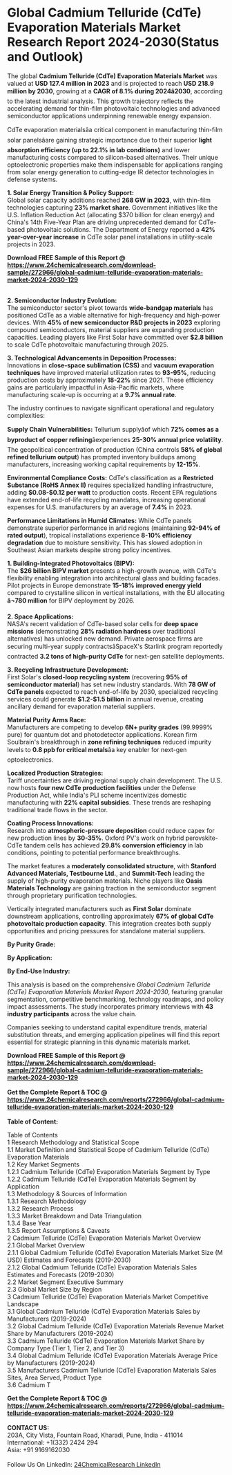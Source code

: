 <h1>Global Cadmium Telluride (CdTe) Evaporation Materials Market Research Report 2024-2030(Status and Outlook)</h1><p>The global <strong>Cadmium Telluride (CdTe) Evaporation Materials Market</strong> was valued at <strong>USD 127.4 million in 2023</strong> and is projected to reach <strong>USD 218.9 million by 2030</strong>, growing at a <strong>CAGR of 8.1% during 2024â2030</strong>, according to the latest industrial analysis. This growth trajectory reflects the accelerating demand for thin-film photovoltaic technologies and advanced semiconductor applications underpinning renewable energy expansion.</p><p>CdTe evaporation materialsâa critical component in manufacturing thin-film solar panelsâare gaining strategic importance due to their superior <strong>light absorption efficiency (up to 22.1% in lab conditions)</strong> and lower manufacturing costs compared to silicon-based alternatives. Their unique optoelectronic properties make them indispensable for applications ranging from solar energy generation to cutting-edge IR detector technologies in defense systems.</p><p><strong>1. Solar Energy Transition &amp; Policy Support:</strong><br>
Global solar capacity additions reached <strong>268 GW in 2023</strong>, with thin-film technologies capturing <strong>23% market share</strong>. Government initiatives like the U.S. Inflation Reduction Act (allocating $370 billion for clean energy) and China's 14th Five-Year Plan are driving unprecedented demand for CdTe-based photovoltaic solutions. The Department of Energy reported a <strong>42% year-over-year increase</strong> in CdTe solar panel installations in utility-scale projects in 2023.</p><div><b>Download FREE Sample of this Report @ 
            <a href="https://www.24chemicalresearch.com/download-sample/272966/global-cadmium-telluride-evaporation-materials-market-2024-2030-129">
            https://www.24chemicalresearch.com/download-sample/272966/global-cadmium-telluride-evaporation-materials-market-2024-2030-129</a></b></div><br><p><strong>2. Semiconductor Industry Evolution:</strong><br>
The semiconductor sector's pivot towards <strong>wide-bandgap materials</strong> has positioned CdTe as a viable alternative for high-frequency and high-power devices. With <strong>45% of new semiconductor R&amp;D projects in 2023</strong> exploring compound semiconductors, material suppliers are expanding production capacities. Leading players like First Solar have committed over <strong>$2.8 billion</strong> to scale CdTe photovoltaic manufacturing through 2025.</p><p><strong>3. Technological Advancements in Deposition Processes:</strong><br>
Innovations in <strong>close-space sublimation (CSS)</strong> and <strong>vacuum evaporation techniques</strong> have improved material utilization rates to <strong>93-95%</strong>, reducing production costs by approximately <strong>18-22%</strong> since 2021. These efficiency gains are particularly impactful in Asia-Pacific markets, where manufacturing scale-up is occurring at a <strong>9.7% annual rate</strong>.</p><p>The industry continues to navigate significant operational and regulatory complexities:</p><p><strong>Supply Chain Vulnerabilities:</strong> Tellurium supplyâof which <strong>72% comes as a byproduct of copper refining</strong>âexperiences <strong>25-30% annual price volatility</strong>. The geopolitical concentration of production (China controls <strong>58% of global refined tellurium output</strong>) has prompted inventory buildups among manufacturers, increasing working capital requirements by <strong>12-15%</strong>.</p><p><strong>Environmental Compliance Costs:</strong> CdTe's classification as a <strong>Restricted Substance (RoHS Annex II)</strong> requires specialized handling infrastructure, adding <strong>$0.08-$0.12 per watt</strong> to production costs. Recent EPA regulations have extended end-of-life recycling mandates, increasing operational expenses for U.S. manufacturers by an average of <strong>7.4%</strong> in 2023.</p><p><strong>Performance Limitations in Humid Climates:</strong> While CdTe panels demonstrate superior performance in arid regions (maintaining <strong>92-94% of rated output</strong>), tropical installations experience <strong>8-10% efficiency degradation</strong> due to moisture sensitivity. This has slowed adoption in Southeast Asian markets despite strong policy incentives.</p><p><strong>1. Building-Integrated Photovoltaics (BIPV):</strong><br>
The <strong>$26 billion BIPV market</strong> presents a high-growth avenue, with CdTe's flexibility enabling integration into architectural glass and building facades. Pilot projects in Europe demonstrate <strong>15-18% improved energy yield</strong> compared to crystalline silicon in vertical installations, with the EU allocating <strong>â¬780 million</strong> for BIPV deployment by 2026.</p><p><strong>2. Space Applications:</strong><br>
NASA's recent validation of CdTe-based solar cells for <strong>deep space missions</strong> (demonstrating <strong>28% radiation hardness</strong> over traditional alternatives) has unlocked new demand. Private aerospace firms are securing multi-year supply contractsâSpaceX's Starlink program reportedly contracted <strong>3.2 tons of high-purity CdTe</strong> for next-gen satellite deployments.</p><p><strong>3. Recycling Infrastructure Development:</strong><br>
First Solar's <strong>closed-loop recycling system</strong> (recovering <strong>95% of semiconductor material</strong>) has set new industry standards. With <strong>78 GW of CdTe panels</strong> expected to reach end-of-life by 2030, specialized recycling services could generate <strong>$1.2-$1.5 billion</strong> in annual revenue, creating ancillary demand for evaporation material suppliers.</p><p><strong>Material Purity Arms Race:</strong><br>
	Manufacturers are competing to develop <strong>6N+ purity grades</strong> (99.9999% pure) for quantum dot and photodetector applications. Korean firm Soulbrain's breakthrough in <strong>zone refining techniques</strong> reduced impurity levels to <strong>0.8 ppb for critical metals</strong>âa key enabler for next-gen optoelectronics.</p><p><strong>Localized Production Strategies:</strong><br>
	Tariff uncertainties are driving regional supply chain development. The U.S. now hosts <strong>four new CdTe production facilities</strong> under the Defense Production Act, while India's PLI scheme incentivizes domestic manufacturing with <strong>22% capital subsidies</strong>. These trends are reshaping traditional trade flows in the sector.</p><p><strong>Coating Process Innovations:</strong><br>
	Research into <strong>atmospheric-pressure deposition</strong> could reduce capex for new production lines by <strong>30-35%</strong>. Oxford PV's work on hybrid perovskite-CdTe tandem cells has achieved <strong>29.8% conversion efficiency</strong> in lab conditions, pointing to potential performance breakthroughs.</p><p>The market features a <strong>moderately consolidated structure</strong>, with <strong>Stanford Advanced Materials, Testbourne Ltd.</strong>, and <strong>Summit-Tech</strong> leading the supply of high-purity evaporation materials. Niche players like <strong>Oasis Materials Technology</strong> are gaining traction in the semiconductor segment through proprietary purification technologies.</p><p>Vertically integrated manufacturers such as <strong>First Solar</strong> dominate downstream applications, controlling approximately <strong>67% of global CdTe photovoltaic production capacity</strong>. This integration creates both supply opportunities and pricing pressures for standalone material suppliers.</p><p><strong>By Purity Grade:</strong></p><p><strong>By Application:</strong></p><p><strong>By End-Use Industry:</strong></p><p>This analysis is based on the comprehensive <em>Global Cadmium Telluride (CdTe) Evaporation Materials Market Report 2024-2030</em>, featuring granular segmentation, competitive benchmarking, technology roadmaps, and policy impact assessments. The study incorporates primary interviews with <strong>43 industry participants</strong> across the value chain.</p><p>Companies seeking to understand capital expenditure trends, material substitution threats, and emerging application pipelines will find this report essential for strategic planning in this dynamic materials market.</p><div><b>Download FREE Sample of this Report @ 
            <a href="https://www.24chemicalresearch.com/download-sample/272966/global-cadmium-telluride-evaporation-materials-market-2024-2030-129">
            https://www.24chemicalresearch.com/download-sample/272966/global-cadmium-telluride-evaporation-materials-market-2024-2030-129</a></b></div><br><div><b>Get the Complete Report & TOC @ 
            <a href="https://www.24chemicalresearch.com/reports/272966/global-cadmium-telluride-evaporation-materials-market-2024-2030-129">
            https://www.24chemicalresearch.com/reports/272966/global-cadmium-telluride-evaporation-materials-market-2024-2030-129</a></b></div><br>
            <b>Table of Content:</b><p>Table of Contents<br />
1 Research Methodology and Statistical Scope<br />
1.1 Market Definition and Statistical Scope of Cadmium Telluride (CdTe) Evaporation Materials<br />
1.2 Key Market Segments<br />
1.2.1 Cadmium Telluride (CdTe) Evaporation Materials Segment by Type<br />
1.2.2 Cadmium Telluride (CdTe) Evaporation Materials Segment by Application<br />
1.3 Methodology & Sources of Information<br />
1.3.1 Research Methodology<br />
1.3.2 Research Process<br />
1.3.3 Market Breakdown and Data Triangulation<br />
1.3.4 Base Year<br />
1.3.5 Report Assumptions & Caveats<br />
2 Cadmium Telluride (CdTe) Evaporation Materials Market Overview<br />
2.1 Global Market Overview<br />
2.1.1 Global Cadmium Telluride (CdTe) Evaporation Materials Market Size (M USD) Estimates and Forecasts (2019-2030)<br />
2.1.2 Global Cadmium Telluride (CdTe) Evaporation Materials Sales Estimates and Forecasts (2019-2030)<br />
2.2 Market Segment Executive Summary<br />
2.3 Global Market Size by Region<br />
3 Cadmium Telluride (CdTe) Evaporation Materials Market Competitive Landscape<br />
3.1 Global Cadmium Telluride (CdTe) Evaporation Materials Sales by Manufacturers (2019-2024)<br />
3.2 Global Cadmium Telluride (CdTe) Evaporation Materials Revenue Market Share by Manufacturers (2019-2024)<br />
3.3 Cadmium Telluride (CdTe) Evaporation Materials Market Share by Company Type (Tier 1, Tier 2, and Tier 3)<br />
3.4 Global Cadmium Telluride (CdTe) Evaporation Materials Average Price by Manufacturers (2019-2024)<br />
3.5 Manufacturers Cadmium Telluride (CdTe) Evaporation Materials Sales Sites, Area Served, Product Type<br />
3.6 Cadmium T</p><div><b>Get the Complete Report & TOC @ 
            <a href="https://www.24chemicalresearch.com/reports/272966/global-cadmium-telluride-evaporation-materials-market-2024-2030-129">
            https://www.24chemicalresearch.com/reports/272966/global-cadmium-telluride-evaporation-materials-market-2024-2030-129</a></b></div><br><b>CONTACT US:</b><br>
            203A, City Vista, Fountain Road, Kharadi, Pune, India - 411014<br>
            International: +1(332) 2424 294<br>
            Asia: +91 9169162030 <br><br>
            Follow Us On LinkedIn: <a href="https://www.linkedin.com/company/24chemicalresearch/">24ChemicalResearch LinkedIn</a>